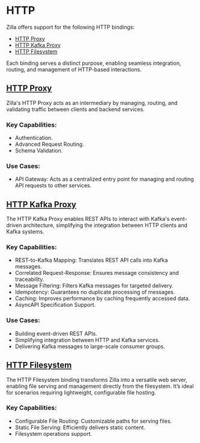 # HTTP

Zilla offers support for the following HTTP bindings:

- [HTTP Proxy](#http-proxy)
- [HTTP Kafka Proxy](#http-kafka-proxy)
- [HTTP Filesystem](#http-filesystem)

Each binding serves a distinct purpose, enabling seamless integration, routing, and management of HTTP-based interactions.

## [HTTP Proxy](./http.md)

Zilla's HTTP Proxy acts as an intermediary by managing, routing, and validating traffic between clients and backend services.

### Key Capabilities:

- Authentication.
- Advanced Request Routing.
- Schema Validation.

### Use Cases:

- API Gateway: Acts as a centralized entry point for managing and routing API requests to other services.

## [HTTP Kafka Proxy](./kafka.md)

The HTTP Kafka Proxy enables REST APIs to interact with Kafka's event-driven architecture, simplifying the integration between HTTP clients and Kafka systems.

### Key Capabilities:

- REST-to-Kafka Mapping: Translates REST API calls into Kafka messages.
- Correlated Request-Response: Ensures message consistency and traceability.
- Message Filtering: Filters Kafka messages for targeted delivery.
- Idempotency: Guarantees no duplicate processing of messages.
- Caching: Improves performance by caching frequently accessed data.
- AsyncAPI Specification Support.

### Use Cases:

- Building event-driven REST APIs.
- Simplifying integration between HTTP and Kafka services.
- Delivering Kafka messages to large-scale consumer groups.

## [HTTP Filesystem](./filesystem.md)

The HTTP Filesystem binding transforms Zilla into a versatile web server, enabling file serving and management directly from the filesystem. It’s ideal for scenarios requiring lightweight, configurable file hosting.

### Key Capabilities:

- Configurable File Routing: Customizable paths for serving files.
- Static File Serving: Efficiently delivers static content.
- Filesystem operations support.
